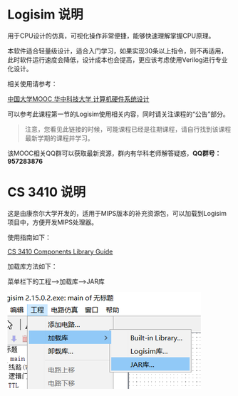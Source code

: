# Logisim 说明

用于CPU设计的仿真，可视化操作非常便捷，能够快速理解掌握CPU原理。

本软件适合轻量级设计，适合入门学习，如果实现30条以上指令，则不再适用，此时软件运行速度会降低，设计成本也会提高，更应该考虑使用Verilog进行专业化设计。

相关使用请参考：

[中国大学MOOC 华中科技大学 计算机硬件系统设计](https://www.icourse163.org/learn/HUST-1205809816?tid=1450219449#/learn/announce)

可以参考此课程第一节的Logisim使用相关内容，同时请关注课程的“公告”部分。

> 注意，您看见此链接的时候，可能课程已经是往期课程，请自行找到该课程最新学期的课程并学习。

该MOOC相关QQ群可以获取最新资源，群内有华科老师解答疑惑，**QQ群号：957283876**

# CS 3410 说明

这是由康奈尔大学开发的，适用于MIPS版本的补充资源包，可以加载到Logisim项目中，方便开发MIPS处理器。

使用指南如下：

[CS 3410 Components Library Guide](http://www.cs.cornell.edu/courses/cs3410/2018fa/logisim/components.html)

加载库方法如下：

菜单栏下的工程-->加载库-->JAR库

![image-20201025113145079](https://raw.githubusercontent.com/HaitianJiang/MyTyporaImageStorage/master/img/image-20201025113145079.png)